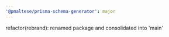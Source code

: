 ```yaml
---
'@pmaltese/prisma-schema-generator': major
---
```


refactor(rebrand): renamed package and consolidated into 'main'
